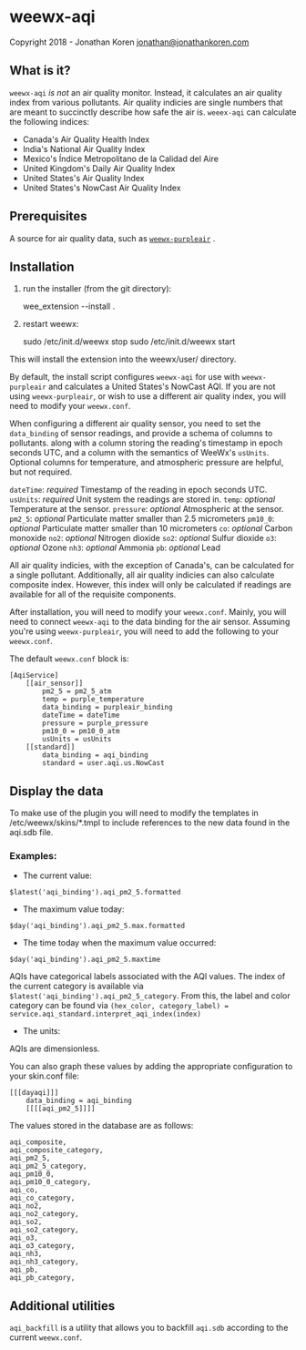 # weewx-aqi

Copyright 2018 - Jonathan Koren <jonathan@jonathankoren.com>

## What is it?

`weewx-aqi` *is not* an air quality monitor. Instead, it calculates an air
quality index from various pollutants. Air quality indicies are single numbers
that are meant to succinctly describe how safe the air is. `weeex-aqi` can
calculate the following indices:

* Canada's Air Quality Health Index
* India's National Air Quality Index
* Mexico's Índice Metropolitano de la Calidad del Aire
* United Kingdom's Daily Air Quality Index
* United States's Air Quality Index
* United States's NowCast Air Quality Index

## Prerequisites

A source for air quality data, such as
[`weewx-purpleair`](https://github.com/bakerkj/weewx-purpleair) .

## Installation

1) run the installer (from the git directory):

    wee_extension --install .

2) restart weewx:

    sudo /etc/init.d/weewx stop
    sudo /etc/init.d/weewx start

This will install the extension into the weewx/user/ directory.  

By default, the install script configures `weewx-aqi` for use with
`weewx-purpleair` and calculates a United States's NowCast AQI. If you are not
using `weewx-purpleair`, or wish to use a different air quality index, you will
need to modify your `weewx.conf`.

When configuring a different air quality sensor, you need to set the
`data_binding` of sensor readings, and provide a schema of columns to pollutants.
along with a column storing the reading's timestamp in epoch seconds UTC, and
a column with the semantics of WeeWx's `usUnits`. Optional columns for
temperature, and atmospheric pressure are helpful, but not required.

`dateTime`: *required* Timestamp of the reading in epoch seconds UTC.
`usUnits`: *required* Unit system the readings are stored in.
`temp`: *optional* Temperature at the sensor.
`pressure`: *optional* Atmospheric at the sensor.
`pm2_5`:  *optional* Particulate matter smaller than 2.5 micrometers
`pm10_0`:  *optional* Particulate matter smaller than 10 micrometers
`co`:  *optional* Carbon monoxide
`no2`:  *optional* Nitrogen dioxide
`so2`:  *optional* Sulfur dioxide
`o3`:  *optional* Ozone
`nh3`:  *optional* Ammonia
`pb`:  *optional* Lead

All air quality indicies, with the exception of Canada's, can be calculated
for a single pollutant. Additionally, all air quality indicies can also
calculate composite index. However, this index will only be calculated if
readings are available for all of the requisite components.

After installation, you will need to modify your `weewx.conf`. Mainly, you will
need to connect `weewx-aqi` to the data binding for the air sensor. Assuming
you're using `weewx-purpleair`, you will need to add the following to your
`weewx.conf`.

The default `weewx.conf` block is:
```
[AqiService]
    [[air_sensor]]
        pm2_5 = pm2_5_atm
        temp = purple_temperature
        data_binding = purpleair_binding
        dateTime = dateTime
        pressure = purple_pressure
        pm10_0 = pm10_0_atm
        usUnits = usUnits
    [[standard]]
        data_binding = aqi_binding
        standard = user.aqi.us.NowCast
```

## Display the data

To make use of the plugin you will need to modify the templates in
/etc/weewx/skins/*.tmpl to include references to the new data found in
the aqi.sdb file.

### Examples:
* The current value:

```$latest('aqi_binding').aqi_pm2_5.formatted```

* The maximum value today:

```$day('aqi_binding').aqi_pm2_5.max.formatted```

* The time today when the maximum value occurred:

```$day('aqi_binding').aqi_pm2_5.maxtime```


AQIs have categorical labels associated with the AQI values. The index of the
current category is available via ```$latest('aqi_binding').aqi_pm2_5_category```.
From this, the label and color category can be found via
```(hex_color, category_label) = service.aqi_standard.interpret_aqi_index(index)```

* The units:

AQIs are dimensionless.

You can also graph these values by adding the appropriate
configuration to your skin.conf file:

    [[[dayaqi]]]
        data_binding = aqi_binding
        [[[[aqi_pm2_5]]]]

The values stored in the database are as follows:

```
aqi_composite,
aqi_composite_category,
aqi_pm2_5,
aqi_pm2_5_category,
aqi_pm10_0,
aqi_pm10_0_category,
aqi_co,
aqi_co_category,
aqi_no2,
aqi_no2_category,
aqi_so2,
aqi_so2_category,
aqi_o3,
aqi_o3_category,
aqi_nh3,
aqi_nh3_category,
aqi_pb,
aqi_pb_category,
```

## Additional utilities
`aqi_backfill` is a utility that allows you to backfill `aqi.sdb` according to
the current `weewx.conf`.
